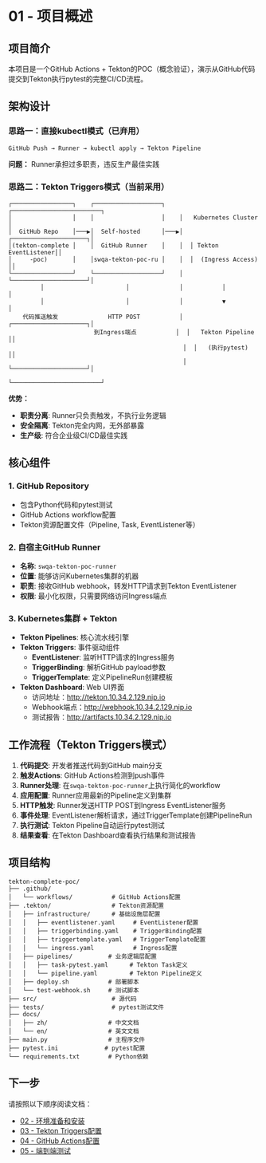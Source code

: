# 01 - 项目概述

## 项目简介

本项目是一个GitHub Actions + Tekton的POC（概念验证），演示从GitHub代码提交到Tekton执行pytest的完整CI/CD流程。

## 架构设计

### 思路一：直接kubectl模式（已弃用）
```
GitHub Push → Runner → kubectl apply → Tekton Pipeline
```
**问题：** Runner承担过多职责，违反生产最佳实践

### 思路二：Tekton Triggers模式（当前采用）
```
┌─────────────────┐    ┌───────────────────┐    ┌─────────────────────────┐
│                 │    │                   │    │   Kubernetes Cluster   │
│  GitHub Repo    │───▶│  Self-hosted      │───▶│  ┌─────────────────────┐│
│(tekton-complete │    │  GitHub Runner    │    │  │ Tekton EventListener││
│     -poc)       │    │swqa-tekton-poc-ru │    │  │  (Ingress Access)   ││
└─────────────────┘    └───────────────────┘    │  └─────────────────────┘│
         │                       │              │           │             │
         │                       │              │           ▼             │
    代码推送触发              HTTP POST           │  ┌─────────────────────┐│
                        到Ingress端点           │  │   Tekton Pipeline   ││
                                                 │  │   (执行pytest)      ││
                                                 │  └─────────────────────┘│
                                                 └─────────────────────────┘
```

**优势：**
- **职责分离**: Runner只负责触发，不执行业务逻辑
- **安全隔离**: Tekton完全内网，无外部暴露
- **生产级**: 符合企业级CI/CD最佳实践

## 核心组件

### 1. GitHub Repository
- 包含Python代码和pytest测试
- GitHub Actions workflow配置
- Tekton资源配置文件（Pipeline, Task, EventListener等）

### 2. 自宿主GitHub Runner
- **名称**: `swqa-tekton-poc-runner`
- **位置**: 能够访问Kubernetes集群的机器
- **职责**: 接收GitHub webhook，转发HTTP请求到Tekton EventListener
- **权限**: 最小化权限，只需要网络访问Ingress端点

### 3. Kubernetes集群 + Tekton
- **Tekton Pipelines**: 核心流水线引擎
- **Tekton Triggers**: 事件驱动组件
  - **EventListener**: 监听HTTP请求的Ingress服务
  - **TriggerBinding**: 解析GitHub payload参数
  - **TriggerTemplate**: 定义PipelineRun创建模板
- **Tekton Dashboard**: Web UI界面
  - 访问地址：http://tekton.10.34.2.129.nip.io
  - Webhook端点：http://webhook.10.34.2.129.nip.io
  - 测试报告：http://artifacts.10.34.2.129.nip.io

## 工作流程（Tekton Triggers模式）

1. **代码提交**: 开发者推送代码到GitHub main分支
2. **触发Actions**: GitHub Actions检测到push事件
3. **Runner处理**: 在`swqa-tekton-poc-runner`上执行简化的workflow
4. **应用配置**: Runner应用最新的Pipeline定义到集群
5. **HTTP触发**: Runner发送HTTP POST到Ingress EventListener服务
6. **事件处理**: EventListener解析请求，通过TriggerTemplate创建PipelineRun
7. **执行测试**: Tekton Pipeline自动运行pytest测试
8. **结果查看**: 在Tekton Dashboard查看执行结果和测试报告

## 项目结构

```
tekton-complete-poc/
├── .github/
│   └── workflows/           # GitHub Actions配置
├── .tekton/                 # Tekton资源配置
│   ├── infrastructure/      # 基础设施层配置
│   │   ├── eventlistener.yaml     # EventListener配置
│   │   ├── triggerbinding.yaml    # TriggerBinding配置
│   │   ├── triggertemplate.yaml   # TriggerTemplate配置
│   │   └── ingress.yaml           # Ingress配置
│   ├── pipelines/          # 业务逻辑层配置
│   │   ├── task-pytest.yaml      # Tekton Task定义
│   │   └── pipeline.yaml         # Tekton Pipeline定义
│   ├── deploy.sh           # 部署脚本
│   └── test-webhook.sh     # 测试脚本
├── src/                     # 源代码
├── tests/                   # pytest测试文件
├── docs/
│   ├── zh/                 # 中文文档
│   └── en/                 # 英文文档
├── main.py                 # 主程序文件
├── pytest.ini             # pytest配置
└── requirements.txt        # Python依赖
```

## 下一步

请按照以下顺序阅读文档：

- [02 - 环境准备和安装](./02-环境准备和安装.md)
- [03 - Tekton Triggers配置](./03-Tekton-Triggers配置.md)  
- [04 - GitHub Actions配置](./04-GitHub-Actions配置.md)
- [05 - 端到端测试](./05-端到端测试.md)
